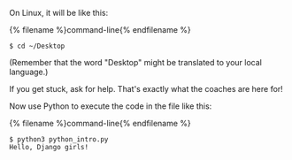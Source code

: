 On Linux, it will be like this:

{% filename %}command-line{% endfilename %}
```
$ cd ~/Desktop
```

(Remember that the word "Desktop" might be translated to your local language.)

If you get stuck, ask for help. 
That's exactly what the coaches are here for!

Now use Python to execute the code in the file like this:

{% filename %}command-line{% endfilename %}
```
$ python3 python_intro.py
Hello, Django girls!
```